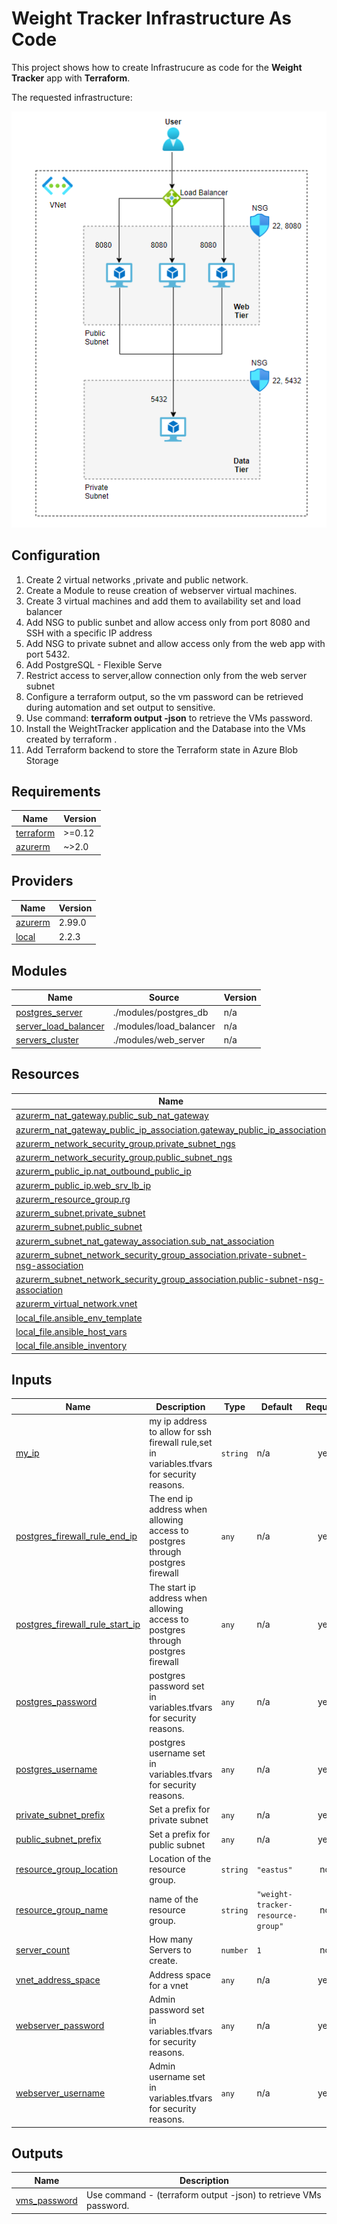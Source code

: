 # Weight Tracker Infrastructure As Code


 This project shows how to create Infrastrucure as code for the **Weight Tracker** app with **Terraform**.

The requested infrastructure:

![demo](doc/project4.png)


## Configuration

1. Create 2 virtual networks ,private and public network.
2. Create a Module to reuse creation of webserver virtual machines.
3. Create 3 virtual machines and add them to availability set and load balancer
4. Add NSG to public sunbet and allow access only from port 8080 and SSH with a specific IP address
5. Add NSG to private subnet and allow access only from the web app with port 5432.
6. Add PostgreSQL - Flexible Serve
7. Restrict access to server,allow connection only from the web server subnet 
7. Configure a terraform output, so the vm password can be retrieved during automation and set output to sensitive.
8. Use command: **terraform output  -json** to retrieve the VMs password.
8. Install the WeightTracker application and the Database into the VMs created by terraform .
9. Add Terraform backend to store the Terraform state in Azure Blob Storage






## Requirements

| Name | Version |
|------|---------|
| <a name="requirement_terraform"></a> [terraform](#requirement\_terraform) | >=0.12 |
| <a name="requirement_azurerm"></a> [azurerm](#requirement\_azurerm) | ~>2.0 |

## Providers

| Name | Version |
|------|---------|
| <a name="provider_azurerm"></a> [azurerm](#provider\_azurerm) | 2.99.0 |
| <a name="provider_local"></a> [local](#provider\_local) | 2.2.3 |

## Modules

| Name | Source | Version |
|------|--------|---------|
| <a name="module_postgres_server"></a> [postgres\_server](#module\_postgres\_server) | ./modules/postgres_db | n/a |
| <a name="module_server_load_balancer"></a> [server\_load\_balancer](#module\_server\_load\_balancer) | ./modules/load_balancer | n/a |
| <a name="module_servers_cluster"></a> [servers\_cluster](#module\_servers\_cluster) | ./modules/web_server | n/a |

## Resources

| Name | Type |
|------|------|
| [azurerm_nat_gateway.public_sub_nat_gateway](https://registry.terraform.io/providers/hashicorp/azurerm/latest/docs/resources/nat_gateway) | resource |
| [azurerm_nat_gateway_public_ip_association.gateway_public_ip_association](https://registry.terraform.io/providers/hashicorp/azurerm/latest/docs/resources/nat_gateway_public_ip_association) | resource |
| [azurerm_network_security_group.private_subnet_ngs](https://registry.terraform.io/providers/hashicorp/azurerm/latest/docs/resources/network_security_group) | resource |
| [azurerm_network_security_group.public_subnet_ngs](https://registry.terraform.io/providers/hashicorp/azurerm/latest/docs/resources/network_security_group) | resource |
| [azurerm_public_ip.nat_outbound_public_ip](https://registry.terraform.io/providers/hashicorp/azurerm/latest/docs/resources/public_ip) | resource |
| [azurerm_public_ip.web_srv_lb_ip](https://registry.terraform.io/providers/hashicorp/azurerm/latest/docs/resources/public_ip) | resource |
| [azurerm_resource_group.rg](https://registry.terraform.io/providers/hashicorp/azurerm/latest/docs/resources/resource_group) | resource |
| [azurerm_subnet.private_subnet](https://registry.terraform.io/providers/hashicorp/azurerm/latest/docs/resources/subnet) | resource |
| [azurerm_subnet.public_subnet](https://registry.terraform.io/providers/hashicorp/azurerm/latest/docs/resources/subnet) | resource |
| [azurerm_subnet_nat_gateway_association.sub_nat_association](https://registry.terraform.io/providers/hashicorp/azurerm/latest/docs/resources/subnet_nat_gateway_association) | resource |
| [azurerm_subnet_network_security_group_association.private-subnet-nsg-association](https://registry.terraform.io/providers/hashicorp/azurerm/latest/docs/resources/subnet_network_security_group_association) | resource |
| [azurerm_subnet_network_security_group_association.public-subnet-nsg-association](https://registry.terraform.io/providers/hashicorp/azurerm/latest/docs/resources/subnet_network_security_group_association) | resource |
| [azurerm_virtual_network.vnet](https://registry.terraform.io/providers/hashicorp/azurerm/latest/docs/resources/virtual_network) | resource |
| [local_file.ansible_env_template](https://registry.terraform.io/providers/hashicorp/local/latest/docs/resources/file) | resource |
| [local_file.ansible_host_vars](https://registry.terraform.io/providers/hashicorp/local/latest/docs/resources/file) | resource |
| [local_file.ansible_inventory](https://registry.terraform.io/providers/hashicorp/local/latest/docs/resources/file) | resource |

## Inputs

| Name | Description | Type | Default | Required |
|------|-------------|------|---------|:--------:|
| <a name="input_my_ip"></a> [my\_ip](#input\_my\_ip) | my ip address to allow for ssh firewall rule,set in variables.tfvars for security reasons. | `string` | n/a | yes |
| <a name="input_postgres_firewall_rule_end_ip"></a> [postgres\_firewall\_rule\_end\_ip](#input\_postgres\_firewall\_rule\_end\_ip) | The end ip address when allowing access to postgres through postgres firewall | `any` | n/a | yes |
| <a name="input_postgres_firewall_rule_start_ip"></a> [postgres\_firewall\_rule\_start\_ip](#input\_postgres\_firewall\_rule\_start\_ip) | The start ip address when allowing access to postgres through postgres firewall | `any` | n/a | yes |
| <a name="input_postgres_password"></a> [postgres\_password](#input\_postgres\_password) | postgres password set in variables.tfvars for security reasons. | `any` | n/a | yes |
| <a name="input_postgres_username"></a> [postgres\_username](#input\_postgres\_username) | postgres username set in variables.tfvars for security reasons. | `any` | n/a | yes |
| <a name="input_private_subnet_prefix"></a> [private\_subnet\_prefix](#input\_private\_subnet\_prefix) | Set a prefix for private subnet | `any` | n/a | yes |
| <a name="input_public_subnet_prefix"></a> [public\_subnet\_prefix](#input\_public\_subnet\_prefix) | Set a prefix for public subnet | `any` | n/a | yes |
| <a name="input_resource_group_location"></a> [resource\_group\_location](#input\_resource\_group\_location) | Location of the resource group. | `string` | `"eastus"` | no |
| <a name="input_resource_group_name"></a> [resource\_group\_name](#input\_resource\_group\_name) | name of the resource group. | `string` | `"weight-tracker-resource-group"` | no |
| <a name="input_server_count"></a> [server\_count](#input\_server\_count) | How many Servers to create. | `number` | `1` | no |
| <a name="input_vnet_address_space"></a> [vnet\_address\_space](#input\_vnet\_address\_space) | Address space for a vnet | `any` | n/a | yes |
| <a name="input_webserver_password"></a> [webserver\_password](#input\_webserver\_password) | Admin password set in variables.tfvars for security reasons. | `any` | n/a | yes |
| <a name="input_webserver_username"></a> [webserver\_username](#input\_webserver\_username) | Admin username set in variables.tfvars for security reasons. | `any` | n/a | yes |

## Outputs

| Name | Description |
|------|-------------|
| <a name="output_vms_password"></a> [vms\_password](#output\_vms\_password) | Use command - (terraform output  -json) to retrieve VMs password. |


